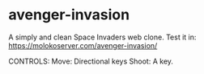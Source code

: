 # avenger-invasion
A simply and clean Space Invaders web clone.
Test it in: https://molokoserver.com/avenger-invasion/

CONTROLS:
Move: Directional keys
Shoot: A key.
